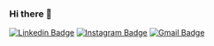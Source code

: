 ### Hi there 👋

[![Linkedin Badge](https://img.shields.io/badge/-Guilherme%20Ulbriki-005678?style=flat-square&logo=Linkedin&logoColor=white&link=https://www.linkedin.com/in/guilherme-lu%C3%ADs-ulbriki-42a922196/)](https://www.linkedin.com/in/guilherme-lu%C3%ADs-ulbriki-42a922196/) 
[![Instagram Badge](https://img.shields.io/badge/-Guilherme%20Ulbriki-005678?style=flat-square&logo=Instagram&logoColor=white&link=https://www.instagram.com/guilhermeulbriki/)](https://www.instagram.com/guilhermeulbriki/)
[![Gmail Badge](https://img.shields.io/badge/-guilhermeulbriki@gmail.com-005678?style=flat-square&logo=Gmail&logoColor=white&link=mailto:guilhermeulbriki@gmail.com)](mailto:diego.schell.f@gmail.com)

<!--
**guilhermeulbriki/guilhermeulbriki** is a ✨ _special_ ✨ repository because its `README.md` (this file) appears on your GitHub profile.

Here are some ideas to get you started:

- 🔭 I’m currently working on ...
- 🌱 I’m currently learning ...
- 👯 I’m looking to collaborate on ...
- 🤔 I’m looking for help with ...
- 💬 Ask me about ...
- 📫 How to reach me: ...
- 😄 Pronouns: ...
- ⚡ Fun fact: ...
-->
